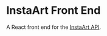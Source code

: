 # InstaArt Front End

A React front end for the [InstaArt API](https://github.com/ChrisCrossCrash/InstaArt).